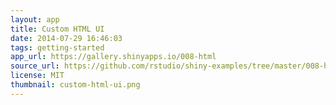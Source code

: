 ```yaml
---
layout: app
title: Custom HTML UI
date: 2014-07-29 16:46:03
tags: getting-started
app_url: https://gallery.shinyapps.io/008-html
source_url: https://github.com/rstudio/shiny-examples/tree/master/008-html
license: MIT
thumbnail: custom-html-ui.png
---
```


